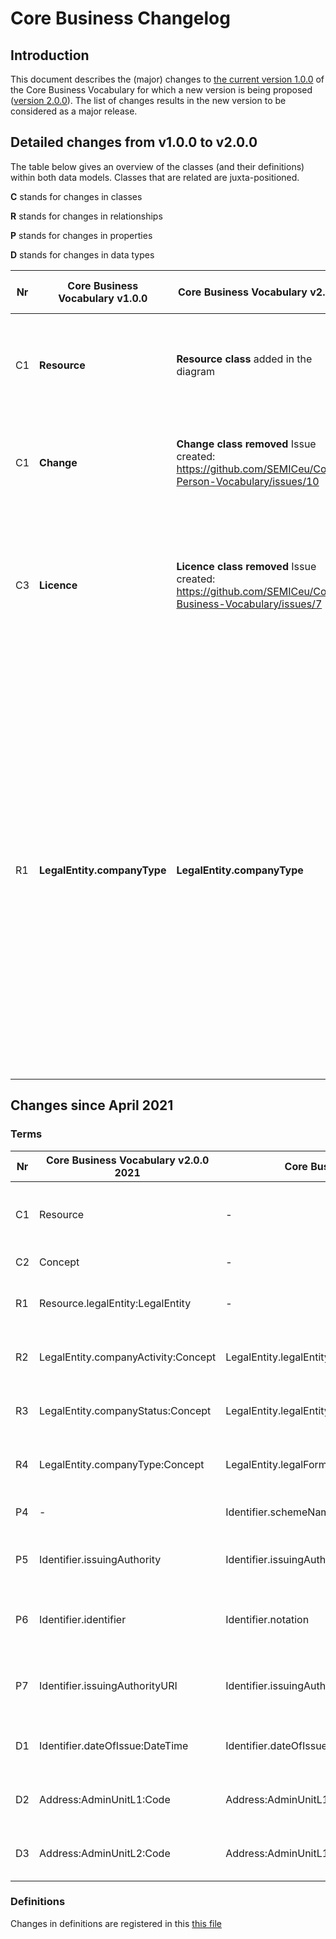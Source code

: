 # Core Business Changelog

## Introduction

This document describes the (major) changes to [the current version 1.0.0](https://github.com/SEMICeu/Core-Business-Vocabulary/tree/master/releases/1.00) of the Core Business Vocabulary for which a new version is being proposed ([version 2.0.0](https://semiceu.github.io/Core-Business-Vocabulary/releases/2.00/)). The list of changes results in the new version to be considered as a major release.

## Detailed changes from v1.0.0 to v2.0.0

The table below gives an overview of the classes (and their definitions) within both data models. Classes that are related are juxta-positioned.

**C** stands for changes in classes

**R** stands for changes in relationships

**P** stands for changes in properties

**D** stands for changes in data types

| Nr | Core Business Vocabulary v1.0.0 | Core Business Vocabulary v2.0.0 | Rationale | GitHub / Change |
| --- | --- | --- | --- | --- |
| C1 | **Resource** | **Resource class** added in the diagram | To align with the other distributions, the class resource is now represented visually  | Change |
| C1 | **Change** | **Change class removed** Issue created: https://github.com/SEMICeu/Core-Person-Vocabulary/issues/10 | There should be a discussion on Github about the interest of keeping the Change class. | GitHub |
| C3 | **Licence** | **Licence class removed** Issue created: https://github.com/SEMICeu/Core-Business-Vocabulary/issues/7 | There should be a discussion on Github about the interest of keeping the Licence class. And if kept, what properties should it include? | GitHub |
| R1 | **LegalEntity.companyType** | **LegalEntity.companyType** |Is there a need for recommending or listing some controlled vocabularies? If yes, what kind of controlled vocabularies? Existing vocabularies are: (1)[AnaCredit](https://www.ecb.europa.eu/stats/money_credit_banking/anacredit/html/index.en.html) from the European central Bank and one of its [annexes on legal entities per country](https://www.ecb.europa.eu/stats/money/aggregates/anacredit/shared/pdf/List_of_legal_forms.xlsx).  (2)[ISO 20275](https://www.gleif.org/en/about-lei/code-lists/iso-20275-entity-legal-forms-code-list): Entity Legal Forms Code List available in different formats such as [XLS](https://www.gleif.org/content/2-about-lei/7-code-lists/2-iso-20275-entity-legal-forms-code-list/2020-11-19_elf-code-list-v1.3.xlsx). The list also provides names of legal entities per country.| Github |

## Changes since April 2021 

### Terms

| Nr | Core Business Vocabulary v2.0.0 2021 | Core Business Vocabulary v2.0.0 2022                                | Rationale                                           | GitHub/Change                                                                                                                  |
| -- | ------------------------------------ | ------------------------------------------------------------------- | --------------------------------------------------- | ------------------------------------------------------------------------------------------------------------------------------ |
| C1 | Resource                             | \-                                                                  | deleted as legalEntity relation has been deprecated |                                                                                                                                |
| C2 | Concept                              | \-                                                                  | made it implicit                                    |                                                                                                                                |
| R1 | Resource.legalEntity:LegalEntity     | \-                                                                  | the relation has been deprecated                    | [https://github.com/SEMICeu/Core-Business-Vocabulary/issues/13](https://github.com/SEMICeu/Core-Business-Vocabulary/issues/13) |
| R2 | LegalEntity.companyActivity:Concept  | LegalEntity.legalEntityActivity:Code                                | renamed company in legalEntity                      | [https://github.com/SEMICeu/Core-Business-Vocabulary/issues/10](https://github.com/SEMICeu/Core-Business-Vocabulary/issues/10) |
| R3 | LegalEntity.companyStatus:Concept    | LegalEntity.legalEntityStatus:Code                                  | renamed company in legalEntity                      |                                                                                                                                |
| R4 | LegalEntity.companyType:Concept      | LegalEntity.legalFormType:Code                                      | renamed company in legalEntity                      | [https://github.com/SEMICeu/Core-Business-Vocabulary/issues/11](https://github.com/SEMICeu/Core-Business-Vocabulary/issues/11) |
| P4 | \-                                   | Identifier.schemeName                                               | Identifiers can be detailed                         |                                                                                                                                |
| P5 | Identifier.issuingAuthority          | Identifier.issuingAuthorityName                                     | Better property readability                         | [https://github.com/SEMICeu/Core-Person-Vocabulary/issues/14](https://github.com/SEMICeu/Core-Person-Vocabulary/issues/14)     |
| P6 | Identifier.identifier                | Identifier.notation                                                 | to better distinguish it from the identifier itself |                                                                                                                                |
| P7 | Identifier.issuingAuthorityURI       | Identifier.issuingAuthorityURI:Identifier.issuingAuthorityURI:Agent | made it explicit relation toward Agent              |                                                                                                                                |
| D1 | Identifier.dateOfIssue:DateTime      | Identifier.dateOfIssue:Date                                         | the property is more generic                        |                                                                                                                                |
| D2 | Address:AdminUnitL1:Code             | Address:AdminUnitL1:Text                                            | In compliance with W3C location                     |                                                                                                                                |
| D3 | Address:AdminUnitL2:Code             | Address:AdminUnitL1:Text                                            | In compliance with W3C location                     |

### Definitions

Changes in definitions are registered in this [this file](Changelog_definitions.md.md)